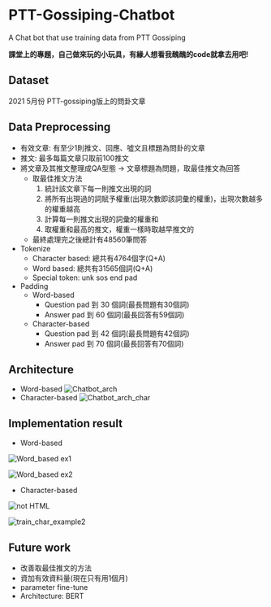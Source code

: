 # PTT-Gossiping-Chatbot
A Chat bot that use training data from PTT Gossiping

**課堂上的專題，自己做來玩的小玩具，有緣人想看我醜醜的code就拿去用吧!**

## Dataset
2021 5月份 PTT-gossiping版上的問卦文章
## Data Preprocessing
* 有效文章: 有至少1則推文、回應、噓文且標題為問卦的文章
* 推文: 最多每篇文章只取前100推文
* 將文章及其推文整理成QA型態 -> 文章標題為問題，取最佳推文為回答
  * 取最佳推文方法
    1. 統計該文章下每一則推文出現的詞
    2. 將所有出現過的詞賦予權重(出現次數即該詞彙的權重)，出現次數越多的權重越高
    3. 計算每一則推文出現的詞彙的權重和
    4. 取權重和最高的推文，權重一樣時取越早推文的
  * 最終處理完之後總計有48560筆問答
* Tokenize
  * Character based: 總共有4764個字(Q+A)
  * Word based: 總共有31565個詞(Q+A)
  * Special token: unk sos end pad
* Padding
  * Word-based
    * Question pad 到 30 個詞(最長問題有30個詞)
    * Answer   pad 到 60 個詞(最長回答有59個詞)
  * Character-based
    * Question pad 到 42 個詞(最長問題有42個詞)
    * Answer   pad 到 70 個詞(最長回答有70個詞)
## Architecture
* Word-based
![Chatbot_arch](https://user-images.githubusercontent.com/59002617/155270992-9f70092e-021a-4061-b861-cefa35093082.png)
* Character-based
![Chatbot_arch_char](https://user-images.githubusercontent.com/59002617/155271004-d1bfb20d-df8d-45e0-a777-f3d19e1a6ff4.png)
## Implementation result
* Word-based
 
![Word_based ex1](https://user-images.githubusercontent.com/59002617/155271277-72b4e6e9-759d-42e6-86c3-2a1fe1d9c019.png)
 
![Word_based ex2](https://user-images.githubusercontent.com/59002617/155271289-88ad5ff6-701b-4be9-bb2d-9d72596624d6.png)
* Character-based
 
![not HTML](https://user-images.githubusercontent.com/59002617/155271344-763c5084-ca31-4942-98ac-f1ed2ec6c0ec.jpg)
 
![train_char_example2](https://user-images.githubusercontent.com/59002617/155271398-9e2cbe09-2fee-4d08-bd8f-55e03d540610.jpg)

## Future work
* 改善取最佳推文的方法
* 資加有效資料量(現在只有用1個月)
* parameter fine-tune
* Architecture: BERT
  
  
